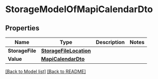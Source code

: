 # StorageModelOfMapiCalendarDto

## Properties
Name | Type | Description | Notes
------------ | ------------- | ------------- | -------------
**StorageFile** | [**StorageFileLocation**](StorageFileLocation.md) |  | 
**Value** | [**MapiCalendarDto**](MapiCalendarDto.md) |  | 


[[Back to Model list]](Models.md) [[Back to README]](README.md)

